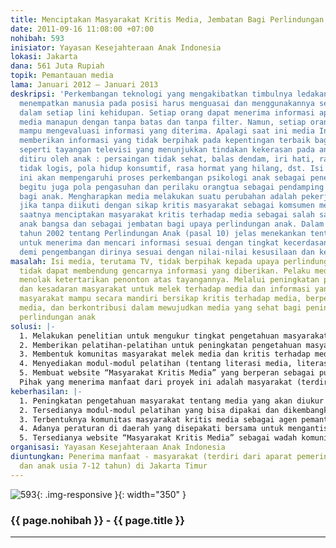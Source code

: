 ```yaml
---
title: Menciptakan Masyarakat Kritis Media, Jembatan Bagi Perlindungan Anak
date: 2011-09-16 11:08:00 +07:00
nohibah: 593
inisiator: Yayasan Kesejahteraan Anak Indonesia
lokasi: Jakarta
dana: 561 Juta Rupiah
topik: Pemantauan media
lama: Januari 2012 – Januari 2013
deskripsi: 'Perkembangan teknologi yang mengakibatkan timbulnya ledakan informasi
  menempatkan manusia pada posisi harus menguasai dan menggunakannya sebaik mungkin
  dalam setiap lini kehidupan. Setiap orang dapat menerima informasi apapun dan dari
  media manapun dengan tanpa batas dan tanpa filter. Namun, setiap orang juga harus
  mampu mengevaluasi informasi yang diterima. Apalagi saat ini media Indonesia masih
  memberikan informasi yang tidak berpihak pada kepentingan terbaik bagi anak Indonesia,
  seperti tayangan televisi yang menunjukkan tindakan kekerasan pada anak yang bisa
  ditiru oleh anak : persaingan tidak sehat, balas dendam, iri hati, rasa cinta yang
  tidak logis, pola hidup konsumtif, rasa hormat yang hilang, dst. Isi tayangan televisi
  ini akan mempengaruhi proses perkembangan psikologi anak sebagai penerus bangsa,
  begitu juga pola pengasuhan dan perilaku orangtua sebagai pendamping dan teladan
  bagi anak. Mengharapkan media melakukan suatu perubahan adalah pekerjaan panjang
  jika tanpa diikuti dengan sikap kritis masyarakat sebagai komsumen media. Sudah
  saatnya menciptakan masyarakat kritis terhadap media sebagai salah satu cara menyelamatkan
  anak bangsa dan sebagai jembatan bagi upaya perlindungan anak. Dalam UU Nomor 23
  tahun 2002 tentang Perlindungan Anak (pasal 10) jelas menekankan tentang hak anak
  untuk menerima dan mencari informasi sesuai dengan tingkat kecerdasan dan usianya
  demi pengembangan dirinya sesuai dengan nilai-nilai kesusilaan dan kepatutan.'
masalah: Isi media, terutama TV, tidak berpihak kepada upaya perlindungan anak. Kebijakan
  tidak dapat membendung gencarnya informasi yang diberikan. Pelaku media tidak dapat
  menolak ketertarikan penonton atas tayangannya. Melalui peningkatan pengetahuan
  dan kesadaran masyarakat untuk melek terhadap media dan informasi yang ada, diharapkan
  masyarakat mampu secara mandiri bersikap kritis terhadap media, berperan dalam pemantauan
  media, dan berkontribusi dalam mewujudkan media yang sehat bagi peningkatan upaya
  perlindungan anak
solusi: |-
  1. Melakukan penelitian untuk mengukur tingkat pengetahuan masyarakat tentang media dan pola konsumsi media, terutama TV.
  2. Memberikan pelatihan-pelatihan untuk peningkatan pengetahuan masyarakat tentang media.
  3. Membentuk komunitas masyarakat melek media dan kritis terhadap media yang mampu memberikan rekomendasi bagi kebijakan-kebijakan media dan kepada pelaku media.
  4. Menyediakan modul-modul pelatihan (tentang literasi media, literasi informasi, UUPA No.23/2002 tentang Perlindungan Anak dan Konvensi Hak Anak, Psikologi Perkembangan Anak)
  5. Membuat website “Masyarakat Kritis Media” yang berperan sebagai pusat informasi dan komunikasi.
  Pihak yang menerima manfaat dari proyek ini adalah masyarakat (terdiri dari aparat pemerintah, orangtua, dan anak usia 7-12 tahun) di Jakarta Timur.
keberhasilan: |-
  1. Peningkatan pengetahuan masyarakat tentang media yang akan diukur melalui pre dan post test
  2. Tersedianya modul-modul pelatihan yang bisa dipakai dan dikembangkan di wilayah lainnya.
  3. Terbentuknya komunitas masyarakat kritis media sebagai agen pemantau media.
  4. Adanya peraturan di daerah yang disepakati bersama untuk mengantisipasi dampak media bagi pertumbuhan dan perkembangan anak. Misalnya, peraturan jam tanpa TV saat jam belajar anak.
  5. Tersedianya website “Masyarakat Kritis Media” sebagai wadah komunikasi dan informasi tentang media.
organisasi: Yayasan Kesejahteraan Anak Indonesia
diuntungkan: Penerima manfaat - masyarakat (terdiri dari aparat pemerintah, orangtua,
  dan anak usia 7-12 tahun) di Jakarta Timur
---
```


![593](/static/img/hibahcmb/593.png){: .img-responsive }{: width="350" }

### {{ page.nohibah }} - {{ page.title }}

---
